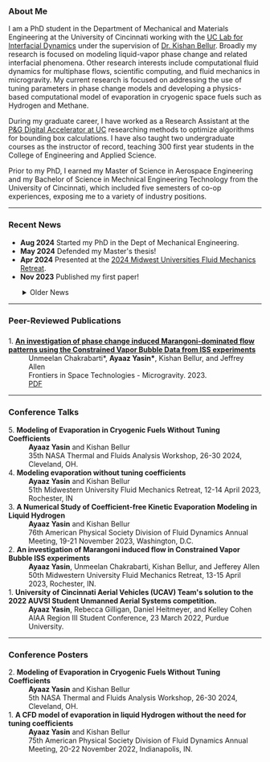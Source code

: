 <h3 id="about">About Me</h3>

I am a PhD student in the Department of Mechanical and Materials Engineering at the University of Cincinnati working with the <a href="https://ceas.uc.edu/research/centers-labs/lab-for-interfacial-dynamics.html" target="_blank">UC Lab for Interfacial Dynamics</a> under the supervision of <a href="https://researchdirectory.uc.edu/p/bellurkn" target="_blank">Dr. Kishan Bellur</a>. Broadly my research is focused on modeling liquid-vapor phase change and related interfacial phenomena. Other research interests include computational fluid dynamics for multiphase flows, scientific computing, and fluid mechanics in microgravity. My current research is focused on addressing the use of tuning parameters in phase change models and developing a physics-based computational model of evaporation in cryogenic space fuels such as Hydrogen and Methane. 

During my graduate career, I have worked as a Research Assistant at the <a href="https://ceas.uc.edu/research/centers-labs/uc-simulation-center.html" target="_blank">P&G Digital Accelerator at UC</a> researching methods to optimize algorithms for bounding box calculations. I have also taught two undergraduate courses as the instructor of record, teaching 300 first year students in the College of Engineering and Applied Science.

Prior to my PhD, I earned my Master of Science in Aerospace Engineering and my Bachelor of Science in Mechnical Engineering Technology from the University of Cincinnati, which included five semesters of co-op experiences, exposing me to a variety of industry positions. 

***
<h3 id="news">Recent News</h3>
<ul class="less_space">
    <li><strong>Aug 2024</strong> Started my PhD in the Dept of Mechanical Engineering.</li>
    <li><strong>May 2024</strong> Defended my Master's thesis!</li> 
    <li><strong>Apr 2024</strong> Presented at the <a href="http://mufmech.org/archive/programs/2024_Program.pdf" target="_blank">2024 Midwest Universities Fluid Mechanics Retreat</a>.</li> 
    <li><strong>Nov 2023</strong> Published my first paper!</li> 
</ul>
<details style="margin-left: 28px;" class="less_space">
<summary>Older News</summary>
<ul style="margin-left: -28px;">
    <li><strong>Nov 2023</strong> Presented at the <a href="https://meetings.aps.org/Meeting/DFD23/Session/R36.8" target="_blank">2023 American Physical Society Division of Fluid Dynamics</a> conference.</li> 
    <li><strong>Aug 2023</strong> Started teaching ENED 1100 and 1120 Foundations of Engineering Design Thinking as the instructor of record.</li>
    <li><strong>Apr 2023</strong> Presented at the <a href="http://mufmech.org/archive/programs/2023_Program.pdf" target="_blank">2023 Midwest Universities Fluid Mechanics Retreat</a>.</li> 
    <li><strong>Jan 2023</strong> Started a Graduate Assistantship with the Dept of Engineering and Computing Education.</li>
    <li><strong>Nov 2022</strong> Presented a poster at the <a href="https://meetings.aps.org/Meeting/DFD22/Session/S01.24" target="_blank">2023 American Physical Society Division of Fluid Dynamics</a> conference.</li>
    <li><strong>Oct 2022</strong> Started a Research Assistantship at the <a href="https://ceas.uc.edu/research/centers-labs/uc-simulation-center.html" target="_blank">P&G Digital Accelerator</a>.</li>
    <li><strong>Aug 2022</strong> Started my Master's in the Dept of Aerospace Engineering.</li>
</ul>
</details>

*** 
### Peer-Reviewed Publications<h3 id="publications"> </h3>

<dl>
    <dt>1. <a href="https://www.frontiersin.org/journals/space-technologies/articles/10.3389/frspt.2023.1263496/full" target="_blank"><b>An investigation of phase change induced Marangoni-dominated flow patterns using the Constrained Vapor Bubble Data from ISS experiments</b></a></dt>
    <dd>Unmeelan Chakrabarti*, <b>Ayaaz Yasin*</b>, Kishan Bellur, and Jeffrey Allen</dd>
    <dd>Frontiers in Space Technologies - Microgravity. 2023.</dd>
    <dd><a href="assets/files/chakrabarti_2023.pdf">PDF</a></dd>
</dl>

***
<h3 id="talks">Conference Talks</h3>
<dl>
<!---->
    <dt>5. <b>Modeling of Evaporation in Cryogenic Fuels Without Tuning Coefficients</b></dt>
    <dd><b>Ayaaz Yasin</b> and Kishan Bellur</dd>
    <dd>35th NASA Thermal and Fluids Analysis Workshop, 26-30 2024, Cleveland, OH.</dd>
<!---->
    <dt>4. <b>Modeling evaporation without tuning coefficients</b></dt>
    <dd><b>Ayaaz Yasin</b> and Kishan Bellur</dd>
    <dd>51th Midwestern University Fluid Mechanics Retreat, 12-14 April 2023, Rochester, IN</dd>
<!---->
    <dt>3. <b>A Numerical Study of Coefficient-free Kinetic Evaporation Modeling in Liquid Hydrogen</b></dt>
    <dd><b>Ayaaz Yasin</b> and Kishan Bellur</dd>
    <dd>76th American Physical Society Division of Fluid Dynamics Annual Meeting, 19-21 November 2023, Washington, D.C.</dd>
<!---->
    <dt>2. <b>An investigation of Marangoni induced flow in Constrained Vapor Bubble ISS experiments</b></dt>
    <dd><b>Ayaaz Yasin</b>, Unmeelan Chakrabarti, Kishan Bellur, and Jefferey Allen</dd>
    <dd>50th Midwestern University Fluid Mechanics Retreat, 13-15 April 2023, Rochester, IN.</dd>
<!---->
    <dt>1. <b>University of Cincinnati Aerial Vehicles (UCAV) Team's solution to the 2022 AUVSI Student Unmanned Aerial Systems competition.</b></dt>
    <dd><b>Ayaaz Yasin</b>, Rebecca Gilligan, Daniel Heitmeyer, and Kelley Cohen</dd>
    <dd>AIAA Region III Student Conference, 23 March 2022, Purdue University.</dd>
</dl>

***
<h3 id="posters">Conference Posters</h3>
<dl>
<!---->
    <dt>2. <b>Modeling of Evaporation in Cryogenic Fuels Without Tuning Coefficients</b></dt>
    <dd><b>Ayaaz Yasin</b> and Kishan Bellur</dd>
    <dd>5th NASA Thermal and Fluids Analysis Workshop, 26-30 2024, Cleveland, OH.</dd>
<!---->
    <dt>1. <b>A CFD model of evaporation in liquid Hydrogen without the need for tuning coefficients</b></dt>
    <dd><b>Ayaaz Yasin</b> and Kishan Bellur</dd>
    <dd>75th American Physical Society Division of Fluid Dynamics Annual Meeting, 20-22 November 2022, Indianapolis, IN.</dd>
</dl>